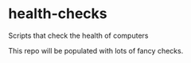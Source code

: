 # health-checks
Scripts that check the health of computers

This repo will be populated with lots of fancy checks.

